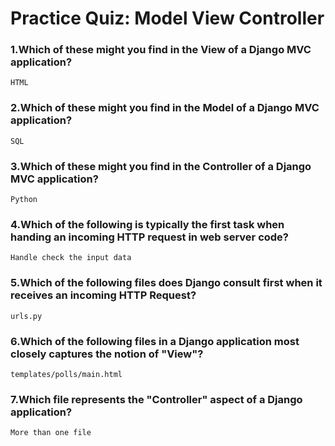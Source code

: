 # Practice Quiz: Model View Controller

### 1.Which of these might you find in the View of a Django MVC application?

    HTML

### 2.Which of these might you find in the Model of a Django MVC application?

    SQL

### 3.Which of these might you find in the Controller of a Django MVC application?

    Python

### 4.Which of the following is typically the first task when handing an incoming HTTP request in web server code?

    Handle check the input data

### 5.Which of the following files does Django consult first when it receives an incoming HTTP Request?

    urls.py

### 6.Which of the following files in a Django application most closely captures the notion of "View"?

    templates/polls/main.html

### 7.Which file represents the "Controller" aspect of a Django application?

    More than one file
